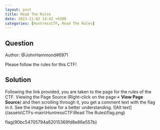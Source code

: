 ```yaml
---
layout: post
title: Read The Rules
date: 2023-11-02 14:42 +0300
categories: [HuntressCTF, Read The Rules]
---
```

## Question
Author: @JohnHammond#6971

Please follow the rules for this CTF!
## Solution
Following the link provided, you are taken to the page for the rules of the CTF.
Viewing the Page Source (Right-click on the page-> **View Page Source**) and then scrolling through it, you get a comment text with the flag in it.
See the image below for a better understanding.
![Alt text](/assets\CTFs-main\HuntressCTF\Read The Rules\flag.png)

flag{90bc54705794a62015369fd8e86e557b}